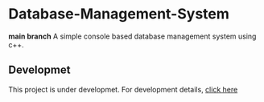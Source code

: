 # Database-Management-System

**main branch**
A simple console based database management system using c++.

## Developmet

This project is under developmet. For development details, [click here](https://github.com/The-IT-Crew/Database-Management-System/tree/development/Contribution)
